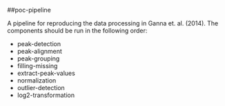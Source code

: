 ##poc-pipeline

A pipeline for reproducing the data processing in Ganna et. al. (2014). The components should be run in the following order:

- peak-detection
- peak-alignment
- peak-grouping
- filling-missing
- extract-peak-values
- normalization
- outlier-detection
- log2-transformation
